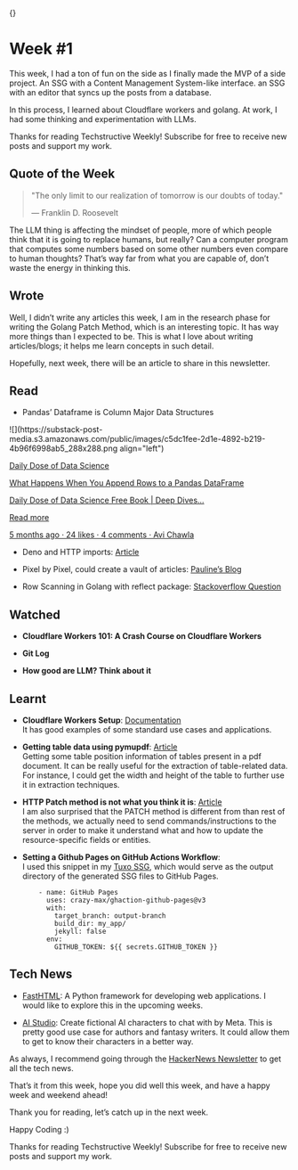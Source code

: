 {}

<h1>Week #1</h1>
<p>This week, I had a ton of fun on the side as I finally made the MVP of a side project. An SSG with a Content Management System-like interface. an SSG with an editor that syncs up the posts from a database.</p>
<p>In this process, I learned about Cloudflare workers and golang. At work, I had some thinking and experimentation with LLMs.</p>
<p>Thanks for reading Techstructive Weekly! Subscribe for free to receive new posts and support my work.</p>
<h2>Quote of the Week</h2>
<blockquote>
<p>&quot;The only limit to our realization of tomorrow is our doubts of today.&quot;</p>
<p>— Franklin D. Roosevelt</p>
</blockquote>
<p>The LLM thing is affecting the mindset of people, more of which people think that it is going to replace humans, but really? Can a computer program that computes some numbers based on some other numbers even compare to human thoughts? That’s way far from what you are capable of, don’t waste the energy in thinking this.</p>
<h2>Wrote</h2>
<p>Well, I didn’t write any articles this week, I am in the research phase for writing the Golang Patch Method, which is an interesting topic. It has way more things than I expected to be. This is what I love about writing articles/blogs; it helps me learn concepts in such detail.</p>
<p>Hopefully, next week, there will be an article to share in this newsletter.</p>
<h2>Read</h2>
<ul>
<li>Pandas’ Dataframe is Column Major Data Structures</li>
</ul>
<p>![](https://substack-post-media.s3.amazonaws.com/public/images/c5dc1fee-2d1e-4892-b219-4b96f6998ab5_288x288.png align=&quot;left&quot;)</p>
<p><a href="https://blog.dailydoseofds.com/p/what-happens-when-you-append-rows?utm_source=substack&amp;utm_campaign=post_embed&amp;utm_medium=web">Daily Dose of Data Science</a></p>
<p><a href="https://blog.dailydoseofds.com/p/what-happens-when-you-append-rows?utm_source=substack&amp;utm_campaign=post_embed&amp;utm_medium=web">What Happens When You Append Rows to a Pandas DataFrame</a></p>
<p><a href="https://blog.dailydoseofds.com/p/what-happens-when-you-append-rows?utm_source=substack&amp;utm_campaign=post_embed&amp;utm_medium=web">Daily Dose of Data Science Free Book | Deep Dives…</a></p>
<p><a href="https://blog.dailydoseofds.com/p/what-happens-when-you-append-rows?utm_source=substack&amp;utm_campaign=post_embed&amp;utm_medium=web">Read more</a></p>
<p><a href="https://blog.dailydoseofds.com/p/what-happens-when-you-append-rows?utm_source=substack&amp;utm_campaign=post_embed&amp;utm_medium=web">5 months ago · 24 likes · 4 comments · Avi Chawla</a></p>
<ul>
<li>
<p>Deno and HTTP imports: <a href="https://deno.com/blog/http-imports">Article</a></p>
</li>
<li>
<p>Pixel by Pixel, could create a vault of articles: <a href="https://www.pawlean.com/vault">Pauline’s Blog</a></p>
</li>
<li>
<p>Row Scanning in Golang with reflect package: <a href="https://stackoverflow.com/questions/56525471/how-to-use-rows-scan-of-gos-database-sql">Stackoverflow Question</a></p>
</li>
</ul>
<h2>Watched</h2>
<ul>
<li>
<p><strong>Cloudflare Workers 101: A Crash Course on Cloudflare Workers</strong></p>
</li>
<li>
<p><strong>Git Log</strong></p>
</li>
<li>
<p><strong>How good are LLM? Think about it</strong></p>
</li>
</ul>
<h2>Learnt</h2>
<ul>
<li>
<p><strong>Cloudflare Workers Setup</strong>: <a href="https://developers.cloudflare.com/workers/examples/">Documentation</a><br>
It has good examples of some standard use cases and applications.</p>
</li>
<li>
<p><strong>Getting table data using pymupdf</strong>: <a href="https://artifex.com/blog/table-recognition-extraction-from-pdfs-pymupdf-python">Article</a><br>
Getting some table position information of tables present in a pdf document. It can be really useful for the extraction of table-related data. For instance, I could get the width and height of the table to further use it in extraction techniques.</p>
</li>
<li>
<p><strong>HTTP Patch method is not what you think it is</strong>: <a href="https://imantumorang.com/posts/http-patch-method-ive-thought-the-wrong-way/">Article</a><br>
I am also surprised that the PATCH method is different from than rest of the methods, we actually need to send commands/instructions to the server in order to make it understand what and how to update the resource-specific fields or entities.</p>
</li>
<li>
<p><strong>Setting a Github Pages on GitHub Actions Workflow</strong>:<br>
I used this snippet in my <a href="https://github.com/Mr-Destructive/tuxo/blob/main/.github/workflows/cronjob.yml">Tuxo SSG</a>, which would serve as the output directory of the generated SSG files to GitHub Pages.</p>
<pre><code class="language-go">    - name: GitHub Pages
      uses: crazy-max/ghaction-github-pages@v3
      with:
        target_branch: output-branch
        build_dir: my_app/
        jekyll: false
      env:
        GITHUB_TOKEN: ${{ secrets.GITHUB_TOKEN }}
</code></pre>
</li>
</ul>
<h2>Tech News</h2>
<ul>
<li>
<p><a href="https://fastht.ml/">FastHTML</a>: A Python framework for developing web applications. I would like to explore this in the upcoming weeks.</p>
</li>
<li>
<p><a href="https://ai.meta.com/ai-studio/">AI Studio</a>: Create fictional AI characters to chat with by Meta. This is pretty good use case for authors and fantasy writers. It could allow them to get to know their characters in a better way.</p>
</li>
</ul>
<p>As always, I recommend going through the <a href="https://mailchi.mp/hackernewsletter/710">HackerNews Newsletter</a> to get all the tech news.</p>
<p>That’s it from this week, hope you did well this week, and have a happy week and weekend ahead!</p>
<p>Thank you for reading, let’s catch up in the next week.</p>
<p>Happy Coding :)</p>
<p>Thanks for reading Techstructive Weekly! Subscribe for free to receive new posts and support my work.</p>
